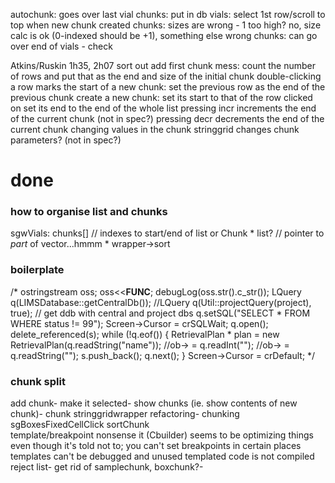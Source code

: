 ﻿
autochunk: goes over last vial
chunks: put in db
vials: select 1st row/scroll to top when new chunk created
chunks: sizes are wrong - 1 too high? no, size calc is ok (0-indexed should be +1), something else wrong
chunks: can go over end of vials - check

Atkins/Ruskin 1h35, 2h07
sort out add first chunk mess:
    count the number of rows and put that as the end and size of the initial chunk
    double-clicking a row marks the start of a new chunk:
        set the previous row as the end of the previous chunk
        create a new chunk:
            set its start to that of the row clicked on
            set its end to the end of the whole list
    pressing incr increments the end of the current chunk (not in spec?)
    pressing decr decrements the end of the current chunk
    changing values in the chunk stringgrid changes chunk parameters? (not in spec?)

# done

### how to organise list and chunks
sgwVials: chunks[] // indexes to start/end of list
   or
Chunk * list? // pointer to *part* of vector...hmmm * wrapper->sort
    
### boilerplate    
    
/*
    ostringstream oss; oss<<__FUNC__; debugLog(oss.str().c_str());
    LQuery q(LIMSDatabase::getCentralDb());
    //LQuery q(Util::projectQuery(project), true); // get ddb with central and project dbs
    q.setSQL("SELECT * FROM  WHERE status != 99");
    Screen->Cursor = crSQLWait;
    q.open();
    delete_referenced<vecp>(s);
    while (!q.eof()) {
        RetrievalPlan * plan = new RetrievalPlan(q.readString("name"));
        //ob-> = q.readInt("");
        //ob-> = q.readString("");
        s.push_back();
        q.next();
    }
    Screen->Cursor = crDefault;
*/

### chunk split    
    
add chunk-
make it selected-
show chunks (ie. show contents of new chunk)-
chunk stringgridwrapper refactoring-
chunking
sgBoxesFixedCellClick
sortChunk    
template/breakpoint nonsense
it (Cbuilder) seems to be optimizing things even though it's told not to; you can't set breakpoints in certain places
    templates can't be debugged and unused templated code is not compiled
reject list-
get rid of samplechunk, boxchunk?-